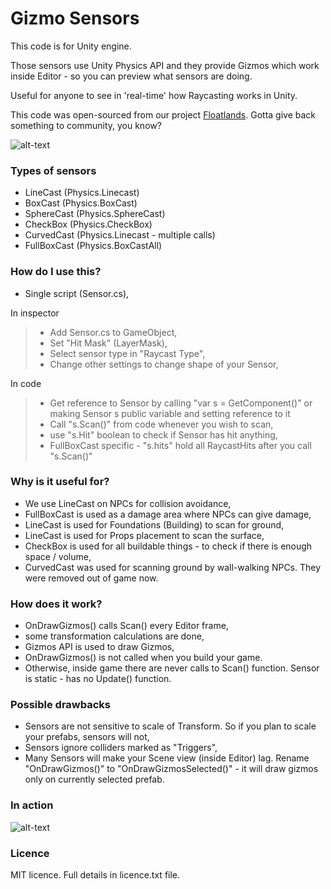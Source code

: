 # Gizmo Sensors #

This code is for Unity engine.

Those sensors use Unity Physics API and they provide Gizmos which work inside Editor - so you can preview what sensors are doing.

Useful for anyone to see in 'real-time' how Raycasting works in Unity.

This code was open-sourced from our project [Floatlands](floatlands.net). Gotta give back something to community, you know?

![alt-text](https://github.com/viliwonka/gizmo-sensors/blob/master/AllTypesOrto.PNG "Types from left to right")

### Types of sensors ###

* LineCast    (Physics.Linecast)
* BoxCast     (Physics.BoxCast)
* SphereCast  (Physics.SphereCast)
* CheckBox    (Physics.CheckBox)
* CurvedCast  (Physics.Linecast - multiple calls)
* FullBoxCast (Physics.BoxCastAll)

### How do I use this? ###

* Single script (Sensor.cs),

In inspector
> * Add Sensor.cs to GameObject,
> * Set "Hit Mask" (LayerMask),
> * Select sensor type in "Raycast Type",
> * Change other settings to change shape of your Sensor,

In code
> * Get reference to Sensor by calling "var s = GetComponent<Sensor>()" or making Sensor s public variable and setting reference to it
> * Call "s.Scan()" from code whenever you wish to scan,
> * use "s.Hit" boolean to check if Sensor has hit anything,
> * FullBoxCast specific - "s.hits" hold all RaycastHits after you call "s.Scan()"

### Why is it useful for? ###

* We use LineCast on NPCs for collision avoidance,
* FullBoxCast is used as a damage area where NPCs can give damage,
* LineCast is used for Foundations (Building) to scan for ground,
* LineCast is used for Props placement to scan the surface,
* CheckBox is used for all buildable things - to check if there is enough space / volume,
* CurvedCast was used for scanning ground by wall-walking NPCs. They were removed out of game now.

### How does it work? ###

* OnDrawGizmos() calls Scan() every Editor frame,
* some transformation calculations are done,
* Gizmos API is used to draw Gizmos,
* OnDrawGizmos() is not called when you build your game.
* Otherwise, inside game there are never calls to Scan() function. Sensor is static - has no Update() function. 

### Possible drawbacks ###
* Sensors are not sensitive to scale of Transform. So if you plan to scale your prefabs, sensors will not,
* Sensors ignore colliders marked as "Triggers",
* Many Sensors will make your Scene view (inside Editor) lag. Rename "OnDrawGizmos()" to "OnDrawGizmosSelected()" - it will draw gizmos only on currently selected prefab.

### In action ###
![alt-text](https://github.com/viliwonka/gizmo-sensors/blob/master/inAction.gif "Types from left to right")

### Licence ###
MIT licence. Full details in licence.txt file.
